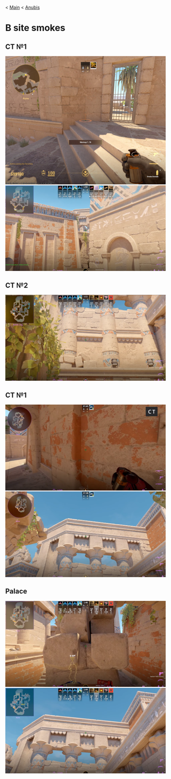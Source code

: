 < [Main](/README.md)
< [Anubis](../../README.md)

# B site smokes

## CT №1

<img src="./ct/1.1.jpg">
<img src="./ct/1.2.png">

## CT №2

<img src="./ct/2.png">

## CT №1

<img src="./ct/3.1.png">
<img src="./ct/3.2.png">

## Palace

<img src="./palace/1.1.png">
<img src="./palace/1.2.png">